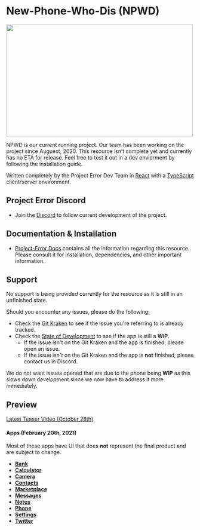 # New-Phone-Who-Dis (NPWD)

<img src="https://i.imgur.com/suc7KUf.png" width="500" height="300" />


NPWD is our current running project. Our team has been working on the project since Auguest, 2020. This resource isn’t complete yet and currently has no ETA for release. Feel free to test it out in a dev enviorment by following the installation guide.

Written completely by the Project Error Dev Team in [React](https://reactjs.org/) with a [TypeScript](https://www.typescriptlang.org/) client/server environment.

## Project Error Discord

- Join the [Discord](https://discord.gg/HYwBjTbAY5) to follow current development of the project.

## Documentation & Installation

- [Project-Error Docs](https://docs.projecterror.dev/#/) contains all the information regarding this resource. Please consult it for installation, dependencies, and other important information.

## Support

No support is being provided currently for the resource as it is still in an unfinished state.

Should you encounter any issues, please do the following:

- Check the [Git Kraken](https://app.gitkraken.com/glo/board/X9YZ_x_SVQEcMwpH) to see if the issue you're referring to is already tracked.
- Check the [State of Development](https://docs.projecterror.dev/#/npwd/state-of-dev?id=introduction) to see if the app is still a **WIP**.
  - If the issue isn't on the Git Kraken and the app is finished, please open an issue.
  - If the issue isn't on the Git Kraken and the app is **not** finished, please contact us in Discord.

We do not want issues opened that are due to the phone being **WIP** as this slows down development since we now have to address it more immediately.

## Preview

[Latest Teaser Video (October 28th)](https://streamable.com/f1ri9r)

#### Apps (February 20th, 2021)

Most of these apps have UI that does **not** represent the final product and are subject to change.

- [**Bank**](https://i.imgur.com/P5Dg0Mj.png)
- [**Calculator**](https://i.imgur.com/96e3bFF.png)
- [**Camera**](https://i.imgur.com/1aGEV28.png)
- [**Contacts**](https://i.imgur.com/3Qc1eJB.png)
- [**Marketplace**](https://i.imgur.com/8hPm6tU.png)
- [**Messages**](https://i.imgur.com/UYHoVvy.png)
- [**Notes**](https://i.imgur.com/m0ktIyj.png)
- [**Phone**](https://i.imgur.com/zuxERmR.png)
- [**Settings**](https://i.imgur.com/0ggMdij.png)
- [**Twitter**](https://i.imgur.com/WfjOl1t.png)
